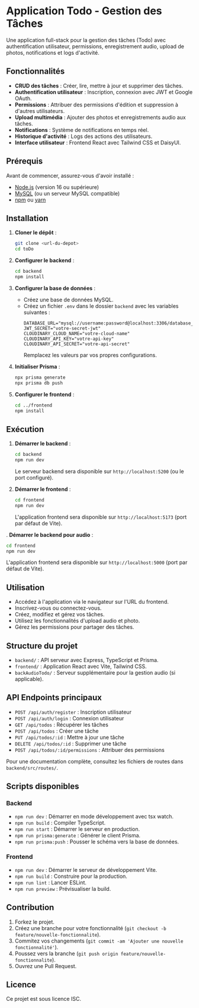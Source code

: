 # Application Todo - Gestion des Tâches

Une application full-stack pour la gestion des tâches (Todo) avec authentification utilisateur, permissions, enregistrement audio, upload de photos, notifications et logs d'activité.

## Fonctionnalités

- **CRUD des tâches** : Créer, lire, mettre à jour et supprimer des tâches.
- **Authentification utilisateur** : Inscription, connexion avec JWT et Google OAuth.
- **Permissions** : Attribuer des permissions d'édition et suppression à d'autres utilisateurs.
- **Upload multimédia** : Ajouter des photos et enregistrements audio aux tâches.
- **Notifications** : Système de notifications en temps réel.
- **Historique d'activité** : Logs des actions des utilisateurs.
- **Interface utilisateur** : Frontend React avec Tailwind CSS et DaisyUI.

## Prérequis

Avant de commencer, assurez-vous d'avoir installé :

- [Node.js](https://nodejs.org/) (version 16 ou supérieure)
- [MySQL](https://www.mysql.com/) (ou un serveur MySQL compatible)
- [npm](https://www.npmjs.com/) ou [yarn](https://yarnpkg.com/)

## Installation

1. **Cloner le dépôt** :
   ```bash
   git clone <url-du-depot>
   cd toDo
   ```

2. **Configurer le backend** :
   ```bash
   cd backend
   npm install
   ```

3. **Configurer la base de données** :
   - Créez une base de données MySQL.
   - Créez un fichier `.env` dans le dossier `backend` avec les variables suivantes :
     ```
     DATABASE_URL="mysql://username:password@localhost:3306/database_name"
     JWT_SECRET="votre-secret-jwt"
     CLOUDINARY_CLOUD_NAME="votre-cloud-name"
     CLOUDINARY_API_KEY="votre-api-key"
     CLOUDINARY_API_SECRET="votre-api-secret"
     ```
     Remplacez les valeurs par vos propres configurations.

4. **Initialiser Prisma** :
   ```bash
   npx prisma generate
   npx prisma db push
   ```

5. **Configurer le frontend** :
   ```bash
   cd ../frontend
   npm install
   ```

## Exécution

1. **Démarrer le backend** :
   ```bash
   cd backend
   npm run dev
   ```
   Le serveur backend sera disponible sur `http://localhost:5200` (ou le port configuré).

2. **Démarrer le frontend** :
   ```bash
   cd frontend
   npm run dev
   ```
   L'application frontend sera disponible sur `http://localhost:5173` (port par défaut de Vite).

. **Démarrer le backend pour audio** :
   ```bash
   cd frontend
   npm run dev
   ```
   L'application frontend sera disponible sur `http://localhost:5000` (port par défaut de Vite).

## Utilisation

- Accédez à l'application via le navigateur sur l'URL du frontend.
- Inscrivez-vous ou connectez-vous.
- Créez, modifiez et gérez vos tâches.
- Utilisez les fonctionnalités d'upload audio et photo.
- Gérez les permissions pour partager des tâches.

## Structure du projet

- `backend/` : API serveur avec Express, TypeScript et Prisma.
- `frontend/` : Application React avec Vite, Tailwind CSS.
- `backAudioTodo/` : Serveur supplémentaire pour la gestion audio (si applicable).

## API Endpoints principaux

- `POST /api/auth/register` : Inscription utilisateur
- `POST /api/auth/login` : Connexion utilisateur
- `GET /api/todos` : Récupérer les tâches
- `POST /api/todos` : Créer une tâche
- `PUT /api/todos/:id` : Mettre à jour une tâche
- `DELETE /api/todos/:id` : Supprimer une tâche
- `POST /api/todos/:id/permissions` : Attribuer des permissions

Pour une documentation complète, consultez les fichiers de routes dans `backend/src/routes/`.

## Scripts disponibles

### Backend
- `npm run dev` : Démarrer en mode développement avec tsx watch.
- `npm run build` : Compiler TypeScript.
- `npm run start` : Démarrer le serveur en production.
- `npm run prisma:generate` : Générer le client Prisma.
- `npm run prisma:push` : Pousser le schéma vers la base de données.

### Frontend
- `npm run dev` : Démarrer le serveur de développement Vite.
- `npm run build` : Construire pour la production.
- `npm run lint` : Lancer ESLint.
- `npm run preview` : Prévisualiser la build.

## Contribution

1. Forkez le projet.
2. Créez une branche pour votre fonctionnalité (`git checkout -b feature/nouvelle-fonctionnalite`).
3. Commitez vos changements (`git commit -am 'Ajouter une nouvelle fonctionnalité'`).
4. Poussez vers la branche (`git push origin feature/nouvelle-fonctionnalite`).
5. Ouvrez une Pull Request.

## Licence

Ce projet est sous licence ISC.